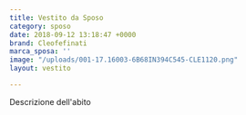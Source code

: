 ```yaml
---
title: Vestito da Sposo
category: sposo
date: 2018-09-12 13:18:47 +0000
brand: Cleofefinati
marca_sposa: ''
image: "/uploads/001-17.16003-6B68IN394C545-CLE1120.png"
layout: vestito

---
```

Descrizione dell'abito